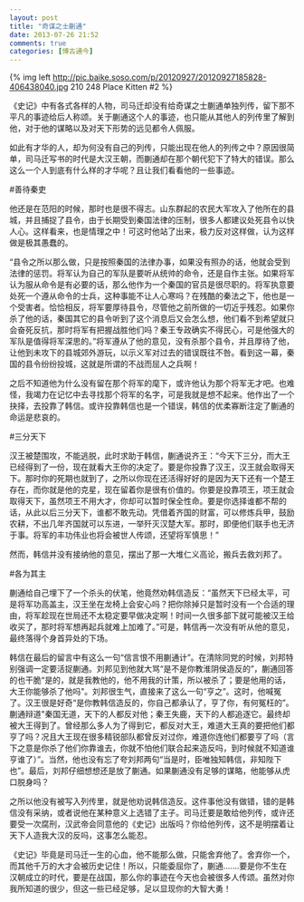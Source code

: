 ```yaml
---
layout: post
title: "奇谋之士蒯通"
date: 2013-07-26 21:52
comments: true
categories: [博古通今]
---
```


{% img left http://pic.baike.soso.com/p/20120927/20120927185828-406438040.jpg 210 248 Place Kitten #2 %}

《史记》中有各式各样的人物，司马迁却没有给奇谋之士蒯通单独列传，留下那不平凡的事迹给后人称颂。关于蒯通这个人的事迹，也只能从其他人的列传里了解到他，对于他的谋略以及对天下形势的远见都令人佩服。

如此有才华的人，却为何没有自己的列传，只能出现在他人的列传之中？原因很简单，司马迁写书的时代是大汉王朝，而蒯通却在那个朝代犯下了特大的错误。那么这么一个人到底有什么样的才华呢？且让我们看看他的一些事迹。
<!--more-->

#善待秦吏

他还是在范阳的时候，那时也是很不得志。山东群起的农民大军攻入了他所在的县城，并且捕捉了县令，由于长期受到秦国法律的压制，很多人都建议处死县令以快人心。这样看来，也是情理之中！可这时他站了出来，极力反对这样做，认为这样做是极其愚蠢的。

“县令之所以那么做，只是按照秦国的法律办事，如果没有照办的话，他就会受到法律的惩罚。将军认为自己的军队是要听从统帅的命令，还是自作主张。如果将军认为服从命令是有必要的话，那么他作为一个秦国的官员是很尽职的。将军执意要处死一个遵从命令的士兵，这种事能不让人心寒吗？在残酷的秦法之下，他也是一个受害者。恰恰相反，将军要厚待县令，尽管他之前所做的一切近乎残忍。如果你杀了他的话，秦国其它的县令听到了这个消息后又会怎么想，他们看不到希望就只会奋死反抗，那时将军有把握战胜他们吗？秦王专政确实不得民心，可是他强大的军队是值得将军深思的。”将军遵从了他的意见，没有杀那个县令，并且厚待了他，让他到未攻下的县城郊外游玩，以示义军对过去的错误既往不咎。看到这一幕，秦国的县令纷纷投城，这就是所谓的不战而屈人之兵啊！

之后不知道他为什么没有留在那个将军的麾下，或许他认为那个将军无才吧。也难怪，我竭力在记忆中去寻找那个将军的名字，可是我就是想不起来。他作出了一个抉择，去投靠了韩信。或许投靠韩信也是一个错误，韩信的优柔寡断注定了蒯通的命运是悲哀的。

#三分天下

汉王被楚围攻，不能逃脱，此时求助于韩信，蒯通说齐王：“今天下三分，而大王已经得到了一份，现在就看大王你的决定了。要是你投靠了汉王，汉王就会取得天下。那时你的死期也就到了，之所以你现在还活得好好的是因为天下还有一个楚王存在，而你就是他的克星，现在留着你是很有价值的。你要是投靠项王，项王就会取得天下，虽然项王不用大才，你却可以暂时保全性命。要是你选择谁都不帮的话，从此以后三分天下，谁都不敢先动。凭借着齐国的财富，可以修炼兵甲，鼓励农耕，不出几年齐国就可以东进，一举歼灭汉楚大军。那时，即便他们联手也无济于事。将军的丰功伟业也将会被世人传颂，还望将军慎思！”

然而，韩信并没有接纳他的意见，摆出了那一大堆仁义高论，搬兵去救刘邦了。

#各为其主

蒯通给自己埋下了一个杀头的伏笔，他竟然劝韩信造反：“虽然天下已经太平，可是将军功高盖主，汉王坐在龙椅上会安心吗？把你除掉只是暂时没有一个合适的理由，将军趁现在世局还不太稳定要早做决定啊！时间一久很多部下就可能被汉王给收买了，那时将军想再起兵就难上加难了。”可是，韩信再一次没有听从他的意见，最终落得个身首异处的下场。

韩信在最后的留言中有这么一句“信言恨不用蒯通计”。在清除同党的时候，刘邦特别强调一定要活捉蒯通。刘邦见到他就大骂“是不是你教淮阴侯造反的”，蒯通回答的也干脆“是的，就是我教他的，他不用我的计策，所以被杀了；要是他用的话，大王你能够杀了他吗"。刘邦很生气，直接来了这么一句“亨之”。这时，他喊冤了。汉王很是好奇“是你教韩信造反的，你自己都承认了，亨了你，有何冤枉的”。蒯通辩道"秦国无道，天下的人都反对他；秦王失鹿，天下的人都追逐它。最终却被大王得到了。曾经那么多人为了得到它，都反对大王，难道大王真的要把他们都亨了吗？况且大王现在很多精锐部队都曾反对过你，难道你连他们都要亨了吗（言下之意是你杀了他们你靠谁去，你就不怕他们联合起来造反吗，到时候就不知道谁亨谁了）”。当然，他也没有忘了夸刘邦两句“当是时，臣唯独知韩信，非知陛下也”。最后，刘邦仔细想想还是放了蒯通。如果蒯通没有足够的谋略，他能够从虎口脱身吗？

之所以他没有被写入列传里，就是他劝说韩信造反。这件事他没有做错，错的是韩信没有采纳，或者说他在某种意义上选错了主子。司马迁要是敢给他列传，或许还要受一次腐刑，汉武帝会同意他的《史记》出版吗？你给他列传，这不是明摆着让天下人造我大汉的反吗，这事怎么能忍。

《史记》毕竟是司马迁一生的心血，他不能那么做，只能舍弃他了。舍弃你一个，而其他千万的大才会被历史记住！所以，只能委屈你了，蒯通.......要是你不生在汉朝成立的时代，要是在战国，那么你的事迹在今天也会被很多人传颂。虽然对你我所知道的很少，但这一些已经足够，足以显现你的大智大勇！